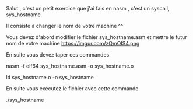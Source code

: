 Salut ,  c'est un petit exercice que j'ai fais en  nasm  , c'est un syscall, sys_hostname

Il consiste à   changer le nom de votre machine ^^

Vous devez  d'abord  modifier  le fichier  sys_hostname.asm
et mettre le futur nom de votre machine
https://imgur.com/zQmOIS4.png

En suite vous devez taper ces commandes

nasm -f elf64 sys_hostname.asm -o sys_hostname.o

ld sys_hostname.o -o sys_hostname

En suite vous exécutez le fichier avec cette commande

./sys_hostname

